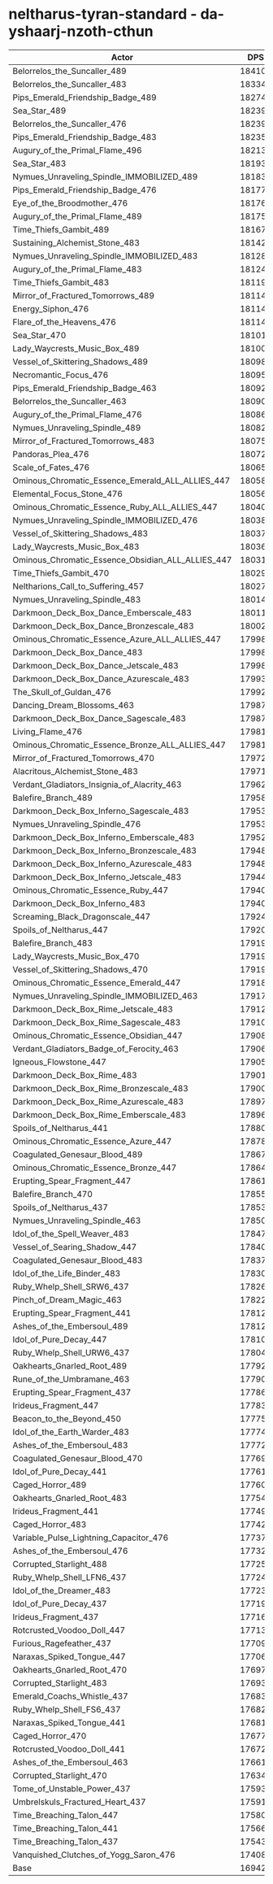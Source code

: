 # neltharus-tyran-standard - da-yshaarj-nzoth-cthun
| Actor | DPS | Increase |
|---|:---:|:---:|
|Belorrelos_the_Suncaller_489|184105|8.66%|
|Belorrelos_the_Suncaller_483|183347|8.22%|
|Pips_Emerald_Friendship_Badge_489|182747|7.86%|
|Sea_Star_489|182397|7.66%|
|Belorrelos_the_Suncaller_476|182393|7.65%|
|Pips_Emerald_Friendship_Badge_483|182356|7.63%|
|Augury_of_the_Primal_Flame_496|182135|7.50%|
|Sea_Star_483|181934|7.38%|
|Nymues_Unraveling_Spindle_IMMOBILIZED_489|181833|7.32%|
|Pips_Emerald_Friendship_Badge_476|181777|7.29%|
|Eye_of_the_Broodmother_476|181764|7.28%|
|Augury_of_the_Primal_Flame_489|181758|7.28%|
|Time_Thiefs_Gambit_489|181676|7.23%|
|Sustaining_Alchemist_Stone_483|181426|7.08%|
|Nymues_Unraveling_Spindle_IMMOBILIZED_483|181282|7.00%|
|Augury_of_the_Primal_Flame_483|181248|6.98%|
|Time_Thiefs_Gambit_483|181193|6.95%|
|Mirror_of_Fractured_Tomorrows_489|181147|6.92%|
|Energy_Siphon_476|181141|6.91%|
|Flare_of_the_Heavens_476|181140|6.91%|
|Sea_Star_470|181018|6.84%|
|Lady_Waycrests_Music_Box_489|181004|6.83%|
|Vessel_of_Skittering_Shadows_489|180988|6.82%|
|Necromantic_Focus_476|180959|6.81%|
|Pips_Emerald_Friendship_Badge_463|180925|6.79%|
|Belorrelos_the_Suncaller_463|180906|6.78%|
|Augury_of_the_Primal_Flame_476|180864|6.75%|
|Nymues_Unraveling_Spindle_489|180827|6.73%|
|Mirror_of_Fractured_Tomorrows_483|180755|6.69%|
|Pandoras_Plea_476|180722|6.67%|
|Scale_of_Fates_476|180656|6.63%|
|Ominous_Chromatic_Essence_Emerald_ALL_ALLIES_447|180584|6.59%|
|Elemental_Focus_Stone_476|180560|6.57%|
|Ominous_Chromatic_Essence_Ruby_ALL_ALLIES_447|180400|6.48%|
|Nymues_Unraveling_Spindle_IMMOBILIZED_476|180385|6.47%|
|Vessel_of_Skittering_Shadows_483|180371|6.46%|
|Lady_Waycrests_Music_Box_483|180366|6.46%|
|Ominous_Chromatic_Essence_Obsidian_ALL_ALLIES_447|180318|6.43%|
|Time_Thiefs_Gambit_470|180298|6.42%|
|Neltharions_Call_to_Suffering_457|180275|6.40%|
|Nymues_Unraveling_Spindle_483|180143|6.33%|
|Darkmoon_Deck_Box_Dance_Emberscale_483|180114|6.31%|
|Darkmoon_Deck_Box_Dance_Bronzescale_483|180021|6.25%|
|Ominous_Chromatic_Essence_Azure_ALL_ALLIES_447|179988|6.23%|
|Darkmoon_Deck_Box_Dance_483|179987|6.23%|
|Darkmoon_Deck_Box_Dance_Jetscale_483|179987|6.23%|
|Darkmoon_Deck_Box_Dance_Azurescale_483|179931|6.20%|
|The_Skull_of_Guldan_476|179927|6.20%|
|Dancing_Dream_Blossoms_463|179875|6.17%|
|Darkmoon_Deck_Box_Dance_Sagescale_483|179872|6.17%|
|Living_Flame_476|179815|6.13%|
|Ominous_Chromatic_Essence_Bronze_ALL_ALLIES_447|179812|6.13%|
|Mirror_of_Fractured_Tomorrows_470|179723|6.08%|
|Alacritous_Alchemist_Stone_483|179714|6.07%|
|Verdant_Gladiators_Insignia_of_Alacrity_463|179628|6.02%|
|Balefire_Branch_489|179585|6.00%|
|Darkmoon_Deck_Box_Inferno_Sagescale_483|179537|5.97%|
|Nymues_Unraveling_Spindle_476|179535|5.97%|
|Darkmoon_Deck_Box_Inferno_Emberscale_483|179520|5.96%|
|Darkmoon_Deck_Box_Inferno_Bronzescale_483|179487|5.94%|
|Darkmoon_Deck_Box_Inferno_Azurescale_483|179481|5.93%|
|Darkmoon_Deck_Box_Inferno_Jetscale_483|179445|5.91%|
|Ominous_Chromatic_Essence_Ruby_447|179402|5.89%|
|Darkmoon_Deck_Box_Inferno_483|179400|5.89%|
|Screaming_Black_Dragonscale_447|179242|5.79%|
|Spoils_of_Neltharus_447|179201|5.77%|
|Balefire_Branch_483|179197|5.77%|
|Lady_Waycrests_Music_Box_470|179197|5.77%|
|Vessel_of_Skittering_Shadows_470|179196|5.77%|
|Ominous_Chromatic_Essence_Emerald_447|179185|5.76%|
|Nymues_Unraveling_Spindle_IMMOBILIZED_463|179171|5.75%|
|Darkmoon_Deck_Box_Rime_Jetscale_483|179123|5.72%|
|Darkmoon_Deck_Box_Rime_Sagescale_483|179109|5.72%|
|Ominous_Chromatic_Essence_Obsidian_447|179087|5.70%|
|Verdant_Gladiators_Badge_of_Ferocity_463|179067|5.69%|
|Igneous_Flowstone_447|179052|5.68%|
|Darkmoon_Deck_Box_Rime_483|179015|5.66%|
|Darkmoon_Deck_Box_Rime_Bronzescale_483|179001|5.65%|
|Darkmoon_Deck_Box_Rime_Azurescale_483|178971|5.63%|
|Darkmoon_Deck_Box_Rime_Emberscale_483|178962|5.63%|
|Spoils_of_Neltharus_441|178802|5.53%|
|Ominous_Chromatic_Essence_Azure_447|178782|5.52%|
|Coagulated_Genesaur_Blood_489|178673|5.46%|
|Ominous_Chromatic_Essence_Bronze_447|178640|5.44%|
|Erupting_Spear_Fragment_447|178616|5.42%|
|Balefire_Branch_470|178552|5.39%|
|Spoils_of_Neltharus_437|178535|5.38%|
|Nymues_Unraveling_Spindle_463|178501|5.36%|
|Idol_of_the_Spell_Weaver_483|178477|5.34%|
|Vessel_of_Searing_Shadow_447|178404|5.30%|
|Coagulated_Genesaur_Blood_483|178375|5.28%|
|Idol_of_the_Life_Binder_483|178303|5.24%|
|Ruby_Whelp_Shell_SRW6_437|178264|5.22%|
|Pinch_of_Dream_Magic_463|178227|5.19%|
|Erupting_Spear_Fragment_441|178127|5.14%|
|Ashes_of_the_Embersoul_489|178123|5.13%|
|Idol_of_Pure_Decay_447|178105|5.12%|
|Ruby_Whelp_Shell_URW6_437|178049|5.09%|
|Oakhearts_Gnarled_Root_489|177920|5.01%|
|Rune_of_the_Umbramane_463|177900|5.00%|
|Erupting_Spear_Fragment_437|177864|4.98%|
|Irideus_Fragment_447|177833|4.96%|
|Beacon_to_the_Beyond_450|177756|4.92%|
|Idol_of_the_Earth_Warder_483|177746|4.91%|
|Ashes_of_the_Embersoul_483|177725|4.90%|
|Coagulated_Genesaur_Blood_470|177698|4.88%|
|Idol_of_Pure_Decay_441|177616|4.83%|
|Caged_Horror_489|177601|4.83%|
|Oakhearts_Gnarled_Root_483|177546|4.79%|
|Irideus_Fragment_441|177494|4.76%|
|Caged_Horror_483|177421|4.72%|
|Variable_Pulse_Lightning_Capacitor_476|177379|4.69%|
|Ashes_of_the_Embersoul_476|177323|4.66%|
|Corrupted_Starlight_488|177258|4.62%|
|Ruby_Whelp_Shell_LFN6_437|177241|4.61%|
|Idol_of_the_Dreamer_483|177233|4.61%|
|Idol_of_Pure_Decay_437|177197|4.59%|
|Irideus_Fragment_437|177163|4.57%|
|Rotcrusted_Voodoo_Doll_447|177137|4.55%|
|Furious_Ragefeather_437|177092|4.52%|
|Naraxas_Spiked_Tongue_447|177063|4.51%|
|Oakhearts_Gnarled_Root_470|176975|4.46%|
|Corrupted_Starlight_483|176935|4.43%|
|Emerald_Coachs_Whistle_437|176830|4.37%|
|Ruby_Whelp_Shell_FS6_437|176823|4.37%|
|Naraxas_Spiked_Tongue_441|176815|4.36%|
|Caged_Horror_470|176773|4.34%|
|Rotcrusted_Voodoo_Doll_441|176727|4.31%|
|Ashes_of_the_Embersoul_463|176610|4.24%|
|Corrupted_Starlight_470|176343|4.08%|
|Tome_of_Unstable_Power_437|175930|3.84%|
|Umbrelskuls_Fractured_Heart_437|175917|3.83%|
|Time_Breaching_Talon_447|175805|3.77%|
|Time_Breaching_Talon_441|175662|3.68%|
|Time_Breaching_Talon_437|175434|3.55%|
|Vanquished_Clutches_of_Yogg_Saron_476|174083|2.75%|
|Base|169426|0.00%|
